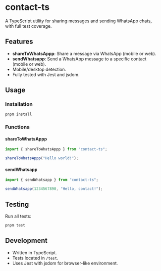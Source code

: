 # contact-ts

A TypeScript utility for sharing messages and sending WhatsApp chats, with full test coverage.

## Features

- **shareToWhatsAppp**: Share a message via WhatsApp (mobile or web).
- **sendWhatsapp**: Send a WhatsApp message to a specific contact (mobile or web).
- Mobile/desktop detection.
- Fully tested with Jest and jsdom.

## Usage

### Installation

```sh
pnpm install
```

### Functions

#### shareToWhatsAppp

```typescript
import { shareToWhatsAppp } from "contact-ts";

shareToWhatsAppp("Hello world!");
```

#### sendWhatsapp

```typescript
import { sendWhatsapp } from "contact-ts";

sendWhatsapp(1234567890, "Hello, contact!");
```

## Testing

Run all tests:

```sh
pnpm test
```

## Development

- Written in TypeScript.
- Tests located in `/test`.
- Uses Jest with jsdom for browser-like environment.
